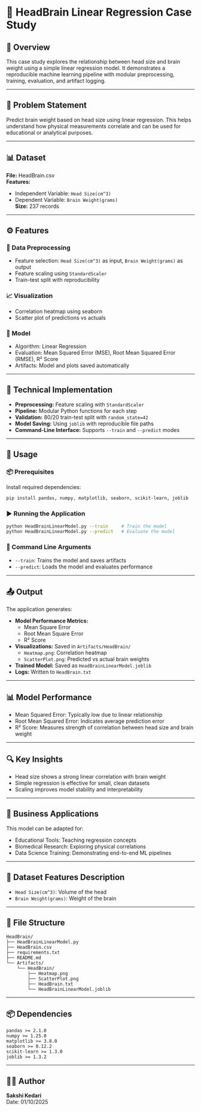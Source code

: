 # 🧠 HeadBrain Linear Regression Case Study

## 📘 Overview  
This case study explores the relationship between head size and brain weight using a simple linear regression model. It demonstrates a reproducible machine learning pipeline with modular preprocessing, training, evaluation, and artifact logging.

---

## 🧩 Problem Statement  
Predict brain weight based on head size using linear regression. This helps understand how physical measurements correlate and can be used for educational or analytical purposes.

---

## 📊 Dataset  
**File:** HeadBrain.csv  
**Features:**  
- Independent Variable: `Head Size(cm^3)`  
- Dependent Variable: `Brain Weight(grams)`  
**Size:** 237 records

---

## ⚙️ Features

### 🔄 Data Preprocessing  
- Feature selection: `Head Size(cm^3)` as input, `Brain Weight(grams)` as output  
- Feature scaling using `StandardScaler`  
- Train-test split with reproducibility

### 📈 Visualization  
- Correlation heatmap using seaborn  
- Scatter plot of predictions vs actuals

### 🤖 Model  
- Algorithm: Linear Regression  
- Evaluation: Mean Squared Error (MSE), Root Mean Squared Error (RMSE), R² Score  
- Artifacts: Model and plots saved automatically

---

## 🧪 Technical Implementation  
- **Preprocessing:** Feature scaling with `StandardScaler`  
- **Pipeline:** Modular Python functions for each step  
- **Validation:** 80/20 train-test split with `random_state=42`  
- **Model Saving:** Using `joblib` with reproducible file paths  
- **Command-Line Interface:** Supports `--train` and `--predict` modes

---

## 🚀 Usage

### 📦 Prerequisites  
Install required dependencies:
```bash
pip install pandas, numpy, matplotlib, seaborn, scikit-learn, joblib
```

### ▶️ Running the Application  
```bash
python HeadBrainLinearModel.py --train     # Train the model  
python HeadBrainLinearModel.py --predict   # Evaluate the model  
```

### 🧾 Command Line Arguments  
- `--train`: Trains the model and saves artifacts  
- `--predict`: Loads the model and evaluates performance  

---

## 📤 Output  
The application generates:

- **Model Performance Metrics:**  
  - Mean Square Error  
  - Root Mean Square Error  
  - R² Score  
- **Visualizations:** Saved in `Artifacts/HeadBrain/`  
  - `Heatmap.png`: Correlation heatmap  
  - `ScatterPlot.png`: Predicted vs actual brain weights  
- **Trained Model:** Saved as `HeadBrainLinearModel.joblib`  
- **Logs:** Written to `HeadBrain.txt`

---

## 📊 Model Performance  
- Mean Squared Error: Typically low due to linear relationship  
- Root Mean Squared Error: Indicates average prediction error  
- R² Score: Measures strength of correlation between head size and brain weight

---

## 🔍 Key Insights  
- Head size shows a strong linear correlation with brain weight  
- Simple regression is effective for small, clean datasets  
- Scaling improves model stability and interpretability

---

## 🏢 Business Applications  
This model can be adapted for:

- Educational Tools: Teaching regression concepts  
- Biomedical Research: Exploring physical correlations  
- Data Science Training: Demonstrating end-to-end ML pipelines

---

## 📁 Dataset Features Description  
- `Head Size(cm^3)`: Volume of the head  
- `Brain Weight(grams)`: Weight of the brain

---

## 📂 File Structure  
```
HeadBrain/
├── HeadBrainLinearModel.py
├── HeadBrain.csv
├── requirements.txt
├── README.md
└── Artifacts/
    └── HeadBrain/
        ├── Heatmap.png
        ├── ScatterPlot.png
        ├── HeadBrain.txt
        └── HeadBrainLinearModel.joblib
```

---

## 📦 Dependencies  
```
pandas >= 2.1.0  
numpy >= 1.25.0  
matplotlib >= 3.8.0  
seaborn >= 0.12.2  
scikit-learn >= 1.3.0  
joblib >= 1.3.2  
```

---

## 👩‍💻 Author  
**Sakshi Kedari**  
Date: 01/10/2025
